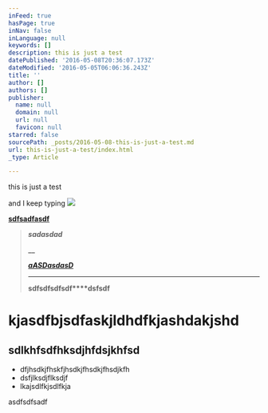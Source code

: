 ```yaml
---
inFeed: true
hasPage: true
inNav: false
inLanguage: null
keywords: []
description: this is just a test
datePublished: '2016-05-08T20:36:07.173Z'
dateModified: '2016-05-05T06:06:36.243Z'
title: ''
author: []
authors: []
publisher:
  name: null
  domain: null
  url: null
  favicon: null
starred: false
sourcePath: _posts/2016-05-08-this-is-just-a-test.md
url: this-is-just-a-test/index.html
_type: Article

---
```

this is just a test

and I keep typing
![](https://the-grid-user-content.s3-us-west-2.amazonaws.com/64a8fe42-5ac7-46ae-a49c-889091f45da4.png)

**[sdfsadfasdf][0]**

> **_sadasdad_**
> 
> **__**
> 
> **_[aASDasdasD][0]_**
> 
> ****
> 
> **sdfsdfsdfsdf****dsfsdf**

> 

> 

> 

> 

> 

> 

> 

> 

# kjasdfbjsdfaskjldhdfkjashdakjshd

## sdlkhfsdfhksdjhfdsjkhfsd

* dfjhsdkjfhskfjhsdkjfhsdkjfhsdjkfh
* dsfjlksdjflksdjf
* lkajsdlfkjsdlfkja

asdfsdfsadf

  
  
  
  
  


[0]: null